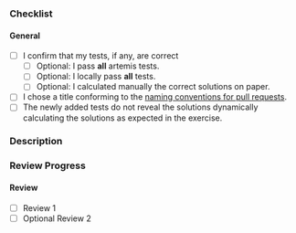 <!-- Thanks for contributing to Artemis! Before you submit your pull request, please make sure to check the following boxes by putting an x in the [ ] (don't: [x ], [ x], do: [x]) -->
<!-- If your pull request is not ready for review yet, create a draft pull request! -->

### Checklist
#### General
<!-- You only need to choose one of the first two check items: Generally, test on the test servers. -->
<!-- If it's only a small change, testing it locally is acceptable and you may remove the first checkmark. If you are unsure, please test on the test servers. -->
- [ ] I confirm that my tests, if any, are correct
    - [ ] Optional: I pass **all** artemis tests.
    - [ ] Optional: I locally pass **all** tests.
    - [ ] Optional: I calculated manually the correct solutions on paper.
- [ ] I chose a title conforming to the [naming conventions for pull requests](https://github.com/JohannesStoehr/gad23-tests/blob/main/CONTRIBUTING.md).
- [ ] The newly added tests do not reveal the solutions dynamically calculating the solutions as expected in the exercise.

### Description
<!-- Describe your changes shortly -->

### Review Progress
<!-- Each Pull Request should be reviewed by at least one other student. -->
<!-- The code and the functionality (= running the tests locally) need to be reviewed -->
<!-- The reviewer or author check the following boxes. -->

#### Review
- [ ] Review 1
- [ ] Optional Review 2
